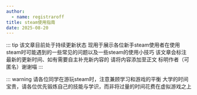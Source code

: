 ```yaml
---
author:
  - name: registraroff
title: steam使用指南
date: 2025-08-20
---
```


::: tip
该文章目前处于持续更新状态 现用于展示各位新手steam使用者在使用steam时可能遇到的一些常见的问题以及一些steam的使用小技巧 该文章会标注最新的更新时间、如有需要自主补充新内容的 请将内容添加至正文 标明作者（可匿名）谢谢喵
:::

::: warning
请各位同学在游玩steam时，注意兼顾学习和游戏的平衡 大学的时间宝贵，请各位优先锻炼自己的技能与学识，而非将过量的时间花费在虚拟游戏之上
